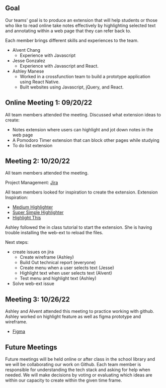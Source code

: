 ## Goal
Our teams' goal is to produce an extension that will help students or those who like to read online take notes effectively by highlighting selected text and annotating within a web page that they can refer back to.

Each member brings different skills and experiences to the team.
* Alvent Chang
    * Experience with Javascript
* Jesse Gonzalez
    * Experience with Javascript and React.
* Ashley Manese 
    * Worked in a crossfunction team to build a prototype application using React Native.
    * Built websites using Javascript, jQuery, and React.


## Online Meeting 1: 09/20/22
All team members attended the meeting.
Discussed what extension ideas to create:
* Notes extension where users can highlight and jot down notes in the web page
* A Pomodoro Timer extension that can block other pages while studying 
* To do list extension

## Meeting 2: 10/20/22
All team members attended the meeting.

Project Management: [Jira](https://markmywords.atlassian.net/jira/software/projects/MARK/boards/2)

All team members looked for inspiration to create the extension. 
Extension Inspiration: 
* [Medium Highlighter](https://medium.com/@mariusbongarts/how-to-build-the-medium-text-highlighter-as-a-chrome-extension-with-web-components-b3feccddcd01)
* [Super Simple Highlighter](https://chrome.google.com/webstore/detail/super-simple-highlighter/hhlhjgianpocpoppaiihmlpgcoehlhio?hl=en)
* [Highlight This](https://highlightthis.net/)

Ashley followed the in class tutorial to start the extension. She is having trouble installing the web-ext to reload the files.

Next steps:
* create issues on jira
   * Create wireframe (Ashley)
   * Build Out technical report (everyone)
   * Create menu when a user selects text (Jesse)
   * Highlight text when user selects text (Alvent)
   * Test menu and highlight text (Ashley)
* Solve web-ext issue

## Meeting 3: 10/26/22
Ashley and Alvent attended this meeting to practice working with github. Ashley worked on highlight feature as well as figma prototype and wireframe.
* [Figma](https://www.figma.com/file/1IQ7R6N0NXDfp6PgEOyDH1/Mark-My-Words?node-id=0%3A1)

## Future Meetings
Future meetings will be held online or after class in the school library and we will be collaborating our work on Github. 
Each team member is responsible for understanding the tech stack and asking for help when needed. 
We will make decisions by voting or evaluating which ideas are within our capacity to create within the given time frame. 
